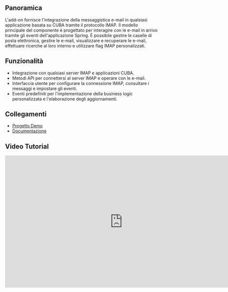 ## Panoramica
L'add-on fornisce l'integrazione della messaggistica e-mail in qualsiasi applicazione basata su CUBA tramite il protocollo IMAP. Il modello principale del componente è progettato per interagire con le e-mail in arrivo tramite gli eventi dell'applicazione Spring.
È possibile gestire le caselle di posta elettronica, gestire le e-mail, visualizzare e recuperare le e-mail, effettuare ricerche al loro interno e utilizzare flag IMAP personalizzati.
## Funzionalità
* Integrazione con qualsiasi server IMAP e applicazioni CUBA.
* Metodi API per connettersi al server IMAP e operare con le e-mail.
* Interfaccia utente per configurare la connessione IMAP, consultare i messaggi e impostare gli eventi.
* Eventi predefiniti per l'implementazione della business logic personalizzata e l'elaborazione degli aggiornamenti.
## Collegamenti
* [Progetto Demo](https://github.com/cuba-platform/imap-addon-demo)
* [Documentazione](https://github.com/cuba-platform/imap-addon/blob/master/README.md)
## Video Tutorial
<div class="video">
    <iframe width="770" height="433" src="https://www.youtube.com/embed/u6U0Y4zNxMc/" frameborder="0" allow="accelerometer; autoplay; encrypted-media; gyroscope; picture-in-picture" allowfullscreen></iframe>
</div>